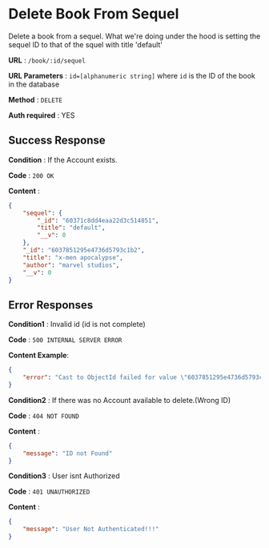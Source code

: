 # Delete Book From Sequel

Delete a book from a sequel. What we're doing under the hood is setting the sequel ID to that of the squel with title 'default'

**URL** : `/book/:id/sequel`

**URL Parameters** : `id=[alphanumeric string]` where `id` is the ID of the book in the database

**Method** : `DELETE`

**Auth required** : YES

## Success Response

**Condition** : If the Account exists.

**Code** : `200 OK`

**Content** : 
```json
{
    "sequel": {
        "_id": "60371c8dd4eaa22d3c514851",
        "title": "default",
        "__v": 0
    },
    "_id": "6037851295e4736d5793c1b2",
    "title": "x-men apocalypse",
    "author": "marvel studios",
    "__v": 0
}
```

## Error Responses

**Condition1** : Invalid id (id is not complete)

**Code** : `500 INTERNAL SERVER ERROR`

**Content Example**:

```json
{
    "error": "Cast to ObjectId failed for value \"6037851295e4736d5793c1b\" at path \"_id\" for model \"Book\""
}
```

**Condition2** : If there was no Account available to delete.(Wrong ID)

**Code** : `404 NOT FOUND`

**Content** :
```json
{
    "message": "ID not Found"
}
```


**Condition3** : User isnt Authorized

**Code** : `401 UNAUTHORIZED`

**Content** : 
```json
{
    "message": "User Not Authenticated!!!"
}
```
